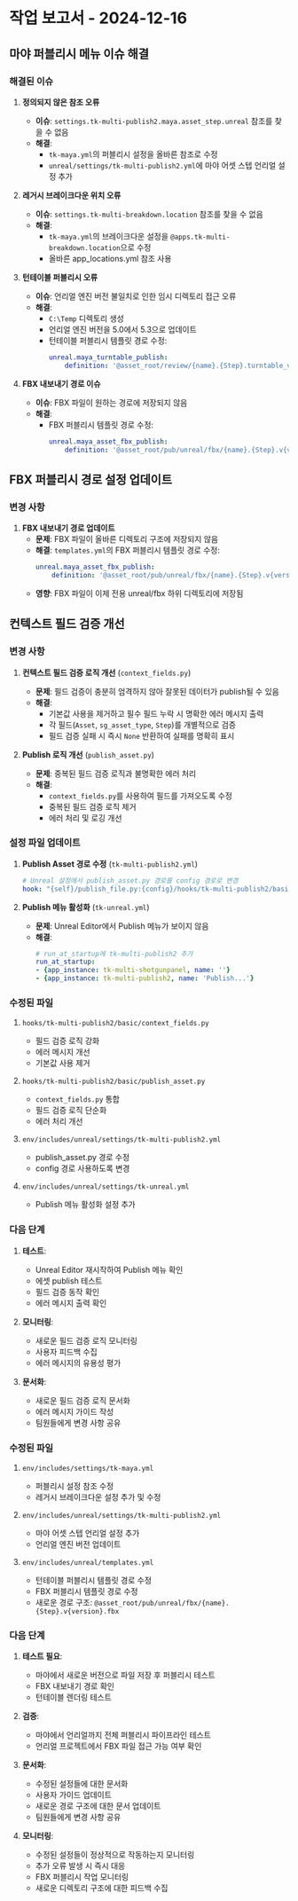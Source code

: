 # 작업 보고서 - 2024-12-16

## 마야 퍼블리시 메뉴 이슈 해결

### 해결된 이슈

1. **정의되지 않은 참조 오류**
   - **이슈**: `settings.tk-multi-publish2.maya.asset_step.unreal` 참조를 찾을 수 없음
   - **해결**: 
     - `tk-maya.yml`의 퍼블리시 설정을 올바른 참조로 수정
     - `unreal/settings/tk-multi-publish2.yml`에 마야 어셋 스텝 언리얼 설정 추가

2. **레거시 브레이크다운 위치 오류**
   - **이슈**: `settings.tk-multi-breakdown.location` 참조를 찾을 수 없음
   - **해결**:
     - `tk-maya.yml`의 브레이크다운 설정을 `@apps.tk-multi-breakdown.location`으로 수정
     - 올바른 app_locations.yml 참조 사용

3. **턴테이블 퍼블리시 오류**
   - **이슈**: 언리얼 엔진 버전 불일치로 인한 임시 디렉토리 접근 오류
   - **해결**:
     - `C:\Temp` 디렉토리 생성
     - 언리얼 엔진 버전을 5.0에서 5.3으로 업데이트
     - 턴테이블 퍼블리시 템플릿 경로 수정:
       ```yaml
       unreal.maya_turntable_publish:
           definition: '@asset_root/review/{name}.{Step}.turntable_v{version}.mov'
       ```

4. **FBX 내보내기 경로 이슈**
   - **이슈**: FBX 파일이 원하는 경로에 저장되지 않음
   - **해결**:
     - FBX 퍼블리시 템플릿 경로 수정:
       ```yaml
       unreal.maya_asset_fbx_publish:
           definition: '@asset_root/pub/unreal/fbx/{name}.{Step}.v{version}.fbx'
       ```

## FBX 퍼블리시 경로 설정 업데이트

### 변경 사항

1. **FBX 내보내기 경로 업데이트**
   - **문제**: FBX 파일이 올바른 디렉토리 구조에 저장되지 않음
   - **해결**: `templates.yml`의 FBX 퍼블리시 템플릿 경로 수정:
     ```yaml
     unreal.maya_asset_fbx_publish:
         definition: '@asset_root/pub/unreal/fbx/{name}.{Step}.v{version}.fbx'
     ```
   - **영향**: FBX 파일이 이제 전용 unreal/fbx 하위 디렉토리에 저장됨

## 컨텍스트 필드 검증 개선

### 변경 사항

1. **컨텍스트 필드 검증 로직 개선** (`context_fields.py`)
   - **문제**: 필드 검증이 충분히 엄격하지 않아 잘못된 데이터가 publish될 수 있음
   - **해결**:
     - 기본값 사용을 제거하고 필수 필드 누락 시 명확한 에러 메시지 출력
     - 각 필드(`Asset`, `sg_asset_type`, `Step`)를 개별적으로 검증
     - 필드 검증 실패 시 즉시 `None` 반환하여 실패를 명확히 표시

2. **Publish 로직 개선** (`publish_asset.py`)
   - **문제**: 중복된 필드 검증 로직과 불명확한 에러 처리
   - **해결**:
     - `context_fields.py`를 사용하여 필드를 가져오도록 수정
     - 중복된 필드 검증 로직 제거
     - 에러 처리 및 로깅 개선

### 설정 파일 업데이트

1. **Publish Asset 경로 수정** (`tk-multi-publish2.yml`)
   ```yaml
   # Unreal 설정에서 publish_asset.py 경로를 config 경로로 변경
   hook: "{self}/publish_file.py:{config}/hooks/tk-multi-publish2/basic/publish_asset.py"
   ```

2. **Publish 메뉴 활성화** (`tk-unreal.yml`)
   - **문제**: Unreal Editor에서 Publish 메뉴가 보이지 않음
   - **해결**:
     ```yaml
     # run_at_startup에 tk-multi-publish2 추가
     run_at_startup:
     - {app_instance: tk-multi-shotgunpanel, name: ''}
     - {app_instance: tk-multi-publish2, name: 'Publish...'}
     ```

### 수정된 파일

1. `hooks/tk-multi-publish2/basic/context_fields.py`
   - 필드 검증 로직 강화
   - 에러 메시지 개선
   - 기본값 사용 제거

2. `hooks/tk-multi-publish2/basic/publish_asset.py`
   - `context_fields.py` 통합
   - 필드 검증 로직 단순화
   - 에러 처리 개선

3. `env/includes/unreal/settings/tk-multi-publish2.yml`
   - publish_asset.py 경로 수정
   - config 경로 사용하도록 변경

4. `env/includes/unreal/settings/tk-unreal.yml`
   - Publish 메뉴 활성화 설정 추가

### 다음 단계

1. **테스트**:
   - Unreal Editor 재시작하여 Publish 메뉴 확인
   - 에셋 publish 테스트
   - 필드 검증 동작 확인
   - 에러 메시지 출력 확인

2. **모니터링**:
   - 새로운 필드 검증 로직 모니터링
   - 사용자 피드백 수집
   - 에러 메시지의 유용성 평가

3. **문서화**:
   - 새로운 필드 검증 로직 문서화
   - 에러 메시지 가이드 작성
   - 팀원들에게 변경 사항 공유

### 수정된 파일

1. `env/includes/settings/tk-maya.yml`
   - 퍼블리시 설정 참조 수정
   - 레거시 브레이크다운 설정 추가 및 수정

2. `env/includes/unreal/settings/tk-multi-publish2.yml`
   - 마야 어셋 스텝 언리얼 설정 추가
   - 언리얼 엔진 버전 업데이트

3. `env/includes/unreal/templates.yml`
   - 턴테이블 퍼블리시 템플릿 경로 수정
   - FBX 퍼블리시 템플릿 경로 수정
   - 새로운 경로 구조: `@asset_root/pub/unreal/fbx/{name}.{Step}.v{version}.fbx`

### 다음 단계

1. **테스트 필요**:
   - 마야에서 새로운 버전으로 파일 저장 후 퍼블리시 테스트
   - FBX 내보내기 경로 확인
   - 턴테이블 렌더링 테스트

2. **검증**:
   - 마야에서 언리얼까지 전체 퍼블리시 파이프라인 테스트
   - 언리얼 프로젝트에서 FBX 파일 접근 가능 여부 확인

3. **문서화**:
   - 수정된 설정들에 대한 문서화
   - 사용자 가이드 업데이트
   - 새로운 경로 구조에 대한 문서 업데이트
   - 팀원들에게 변경 사항 공유

4. **모니터링**:
   - 수정된 설정들이 정상적으로 작동하는지 모니터링
   - 추가 오류 발생 시 즉시 대응
   - FBX 퍼블리시 작업 모니터링
   - 새로운 디렉토리 구조에 대한 피드백 수집
